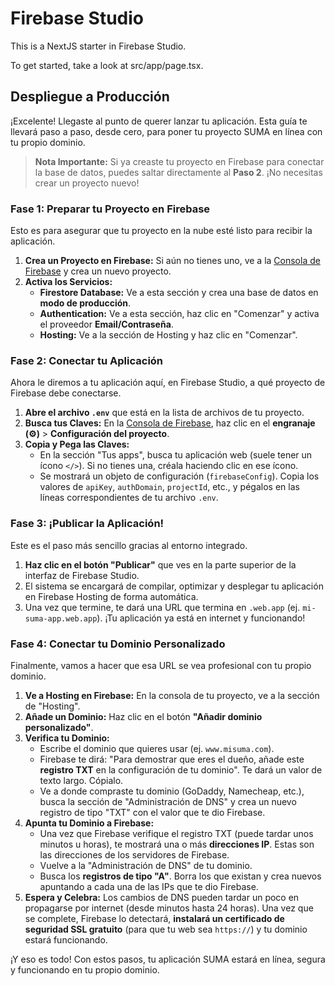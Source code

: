 
# Firebase Studio

This is a NextJS starter in Firebase Studio.

To get started, take a look at src/app/page.tsx.

## Despliegue a Producción

¡Excelente! Llegaste al punto de querer lanzar tu aplicación. Esta guía te llevará paso a paso, desde cero, para poner tu proyecto SUMA en línea con tu propio dominio.

> **Nota Importante:** Si ya creaste tu proyecto en Firebase para conectar la base de datos, puedes saltar directamente al **Paso 2**. ¡No necesitas crear un proyecto nuevo!

### **Fase 1: Preparar tu Proyecto en Firebase**

Esto es para asegurar que tu proyecto en la nube esté listo para recibir la aplicación.

1.  **Crea un Proyecto en Firebase:** Si aún no tienes uno, ve a la [Consola de Firebase](https://console.firebase.google.com/) y crea un nuevo proyecto.
2.  **Activa los Servicios:**
    *   **Firestore Database:** Ve a esta sección y crea una base de datos en **modo de producción**.
    *   **Authentication:** Ve a esta sección, haz clic en "Comenzar" y activa el proveedor **Email/Contraseña**.
    *   **Hosting:** Ve a la sección de Hosting y haz clic en "Comenzar".

### **Fase 2: Conectar tu Aplicación**

Ahora le diremos a tu aplicación aquí, en Firebase Studio, a qué proyecto de Firebase debe conectarse.

1.  **Abre el archivo `.env`** que está en la lista de archivos de tu proyecto.
2.  **Busca tus Claves:** En la [Consola de Firebase](https://console.firebase.google.com/), haz clic en el **engranaje (⚙️)** > **Configuración del proyecto**.
3.  **Copia y Pega las Claves:**
    *   En la sección "Tus apps", busca tu aplicación web (suele tener un ícono `</>`). Si no tienes una, créala haciendo clic en ese ícono.
    *   Se mostrará un objeto de configuración (`firebaseConfig`). Copia los valores de `apiKey`, `authDomain`, `projectId`, etc., y pégalos en las líneas correspondientes de tu archivo `.env`.

### **Fase 3: ¡Publicar la Aplicación!**

Este es el paso más sencillo gracias al entorno integrado.

1.  **Haz clic en el botón "Publicar"** que ves en la parte superior de la interfaz de Firebase Studio.
2.  El sistema se encargará de compilar, optimizar y desplegar tu aplicación en Firebase Hosting de forma automática.
3.  Una vez que termine, te dará una URL que termina en `.web.app` (ej. `mi-suma-app.web.app`). ¡Tu aplicación ya está en internet y funcionando!

### **Fase 4: Conectar tu Dominio Personalizado**

Finalmente, vamos a hacer que esa URL se vea profesional con tu propio dominio.

1.  **Ve a Hosting en Firebase:** En la consola de tu proyecto, ve a la sección de "Hosting".
2.  **Añade un Dominio:** Haz clic en el botón **"Añadir dominio personalizado"**.
3.  **Verifica tu Dominio:**
    *   Escribe el dominio que quieres usar (ej. `www.misuma.com`).
    *   Firebase te dirá: "Para demostrar que eres el dueño, añade este **registro TXT** en la configuración de tu dominio". Te dará un valor de texto largo. Cópialo.
    *   Ve a donde compraste tu dominio (GoDaddy, Namecheap, etc.), busca la sección de "Administración de DNS" y crea un nuevo registro de tipo "TXT" con el valor que te dio Firebase.
4.  **Apunta tu Dominio a Firebase:**
    *   Una vez que Firebase verifique el registro TXT (puede tardar unos minutos u horas), te mostrará una o más **direcciones IP**. Estas son las direcciones de los servidores de Firebase.
    *   Vuelve a la "Administración de DNS" de tu dominio.
    *   Busca los **registros de tipo "A"**. Borra los que existan y crea nuevos apuntando a cada una de las IPs que te dio Firebase.
5.  **Espera y Celebra:** Los cambios de DNS pueden tardar un poco en propagarse por internet (desde minutos hasta 24 horas). Una vez que se complete, Firebase lo detectará, **instalará un certificado de seguridad SSL gratuito** (para que tu web sea `https://`) y tu dominio estará funcionando.

¡Y eso es todo! Con estos pasos, tu aplicación SUMA estará en línea, segura y funcionando en tu propio dominio.
